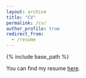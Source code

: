 ```yaml
---
layout: archive
title: "CV"
permalink: /cv/
author_profile: true
redirect_from:
  - /resume
---
```

 
{% include base_path %}

You can find my resume [here](https://aminaazaiez.github.io/files/resume.pdf).
